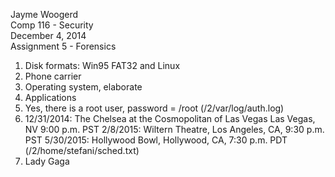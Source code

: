 Jayme Woogerd  
Comp 116 - Security  
December 4, 2014  
Assignment 5 - Forensics  

1. Disk formats: Win95 FAT32 and Linux
1. Phone carrier
1. Operating system, elaborate
1. Applications
1. Yes, there is a root user, password = /root 
(/2/var/log/auth.log)
1. 12/31/2014: The Chelsea at the Cosmopolitan of Las Vegas Las Vegas, NV 9:00 p.m. PST
2/8/2015: Wiltern Theatre, Los Angeles, CA, 9:30 p.m. PST
5/30/2015: Hollywood Bowl, Hollywood, CA, 7:30 p.m. PDT
(/2/home/stefani/sched.txt)
1. Lady Gaga

